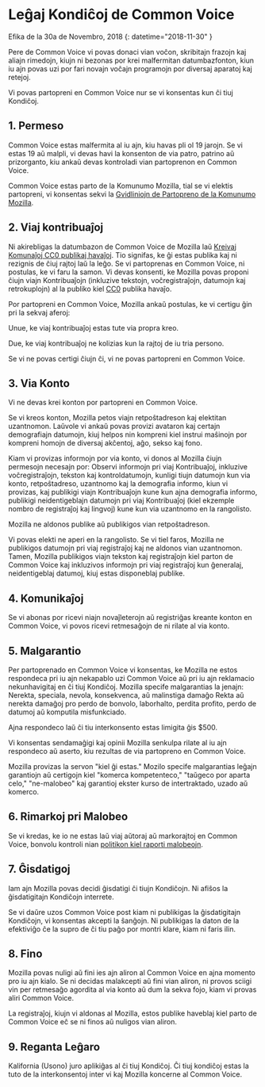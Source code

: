 # Leĝaj Kondiĉoj de Common Voice 

Efika de la 30a de Novembro, 2018 {: datetime="2018-11-30" }

Pere de Common Voice vi povas donaci vian voĉon, skribitajn frazojn kaj aliajn rimedojn, kiujn ni bezonas por krei malfermitan datumbazfonton, kiun iu ajn povas uzi por fari novajn voĉajn programojn por diversaj aparatoj kaj retejoj.

Vi povas partopreni en Common Voice nur se vi konsentas kun ĉi tiuj Kondiĉoj.

## 1. Permeso
Common Voice estas malfermita al iu ajn, kiu havas pli ol 19 jarojn. Se vi estas 19 aŭ malpli, vi devas havi la konsenton de via patro, patrino aŭ prizorganto, kiu ankaŭ devas kontroladi vian partoprenon en Common Voice.

Common Voice estas parto de la Komunumo Mozilla, tial se vi elektis partopreni, vi konsentas sekvi la [Gvidliniojn de Partopreno de la Komunumo Mozilla](https://www.mozilla.org/en-US/about/governance/policies/participation/). 

## 2. Viaj kontribuaĵoj 
Ni akirebligas la datumbazon de Common Voice de Mozilla laŭ [Kreivaj Komunaĵoj CC0 publikaj havaĵoj](https://creativecommons.org/publicdomain/zero/1.0/). Tio signifas, ke ĝi estas publika kaj ni rezignis de ĉiuj rajtoj laŭ la leĝo. Se vi partoprenas en Common Voice, ni postulas, ke vi faru la samon. Vi devas konsenti, ke Mozilla povas proponi ĉiujn viajn Kontribuaĵojn (inkluzive tekstojn, voĉregistraĵojn, datumojn kaj retrokuplojn) al la publiko kiel [CC0](https://creativecommons.org/publicdomain/zero/1.0/) publika havaĵo.

Por partopreni en Common Voice, Mozilla ankaŭ postulas, ke vi certigu ĝin pri la sekvaj aferoj:

Unue, ke viaj kontribuaĵoj estas tute via propra kreo.

Due, ke viaj kontribuaĵoj ne kolizias kun la rajtoj de iu tria persono.

Se vi ne povas certigi ĉiujn ĉi, vi ne povas partopreni en Common Voice.


## 3. Via Konto
Vi ne devas krei konton por partopreni en Common Voice.

Se vi kreos konton, Mozilla petos viajn retpoŝtadreson kaj elektitan uzantnomon. Laŭvole vi ankaŭ povas provizi avataron kaj certajn demografiajn datumojn, kiuj helpos nin kompreni kiel instrui maŝinojn por kompreni homojn de diversaj akĉentoj, aĝo, sekso kaj fono.

Kiam vi provizas informojn por via konto, vi donos al Mozilla ĉiujn permesojn necesajn por:
Observi informojn pri viaj Kontribuaĵoj, inkluzive voĉregistraĵojn, tekston kaj kontroldatumojn,
kunligi tiujn datumojn kun via konto, retpoŝtadreso, uzantnomo kaj la demografia informo, kiun vi provizas, kaj
publikigi viajn Kontribuaĵojn kune kun ajna demografia informo,
publikigi neidentigeblajn datumojn pri viaj Kontribuaĵoj (kiel ekzemple nombro de registraĵoj kaj lingvoj) kune kun via uzantnomo en la rangolisto.

Mozilla ne aldonos publike aŭ publikigos vian retpoŝtadreson.

Vi povas elekti ne aperi en la rangolisto. Se vi tiel faros, Mozilla ne publikigos datumojn pri viaj registraĵoj kaj ne aldonos vian uzantnomon. Tamen, Mozilla publikigos viajn tekston kaj registraĵojn kiel parton de Common Voice kaj inkluzivos informojn pri viaj registraĵoj kun ĝeneralaj, neidentigeblaj datumoj, kiuj estas disponeblaj publike.

## 4. Komunikaĵoj
Se vi abonas por ricevi niajn novaĵleterojn aŭ registriĝas kreante konton en Common Voice, vi povos ricevi retmesaĝojn de ni rilate al via konto.

## 5. Malgarantio

Per partoprenado en Common Voice vi konsentas, ke Mozilla ne estos respondeca pri iu ajn nekapablo uzi Common Voice aŭ pri iu ajn reklamacio nekunhavigitaj en ĉi tiuj Kondiĉoj. Mozilla specife malgarantias la jenajn:
Nerekta, speciala, nevola, konsekvenca, aŭ malinstiga damaĝo
Rekta aŭ nerekta damaĝoj pro perdo de bonvolo, laborhalto, perdita profito, perdo de datumoj aŭ komputila misfunkciado.

Ajna respondeco laŭ ĉi tiu interkonsento estas limigita ĝis $500.

Vi konsentas sendamaĝigi kaj opinii Mozilla senkulpa rilate al iu ajn respondeco aŭ aserto, kiu rezultas de via partopreno en Common Voice.

Mozilla provizas la servon "kiel ĝi estas." Mozilo specife malgarantias leĝajn garantiojn aŭ certigojn kiel "komerca kompetenteco," "taŭgeco por aparta celo," "ne-malobeo" kaj garantioj ekster kurso de intertraktado, uzado aŭ komerco.

## 6. Rimarkoj pri Malobeo
Se vi kredas, ke io ne estas laŭ viaj aŭtoraj aŭ markorajtoj en Common Voice, bonvolu kontroli nian [politikon kiel raporti malobeojn](https://www.mozilla.org/about/legal/report-infringement/).

## 7. Ĝisdatigoj
Iam ajn Mozilla povas decidi ĝisdatigi ĉi tiujn Kondiĉojn. Ni afiŝos la ĝisdatigitajn Kondiĉojn interrete.

Se vi daŭre uzos Common Voice post kiam ni publikigas la ĝisdatigitajn Kondiĉojn, vi konsentas akcepti la ŝanĝojn. Ni publikigas la daton de la efektiviĝo ĉe la supro de ĉi tiu paĝo por montri klare, kiam ni faris ilin.

## 8. Fino
Mozilla povas nuligi aŭ fini ies ajn aliron al Common Voice en ajna momento pro iu ajn kialo. Se ni decidas malakcepti aŭ fini vian aliron, ni provos sciigi vin per retmesaĝo agordita al via konto aŭ dum la sekva fojo, kiam vi provas aliri Common Voice.

La registraĵoj, kiujn vi aldonas al Mozilla, estos publike haveblaj kiel parto de Common Voice eĉ se ni finos aŭ nuligos vian aliron.

## 9. Reganta Leĝaro
Kalifornia (Usono) juro aplikiĝas al ĉi tiuj Kondiĉoj. Ĉi tiuj kondiĉoj estas la tuto de la interkonsentoj inter vi kaj Mozilla koncerne al Common Voice.
